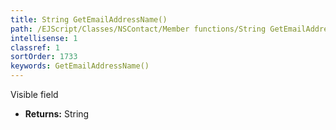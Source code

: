 ```yaml
---
title: String GetEmailAddressName()
path: /EJScript/Classes/NSContact/Member functions/String GetEmailAddressName()
intellisense: 1
classref: 1
sortOrder: 1733
keywords: GetEmailAddressName()
---
```



Visible field



* **Returns:** String


